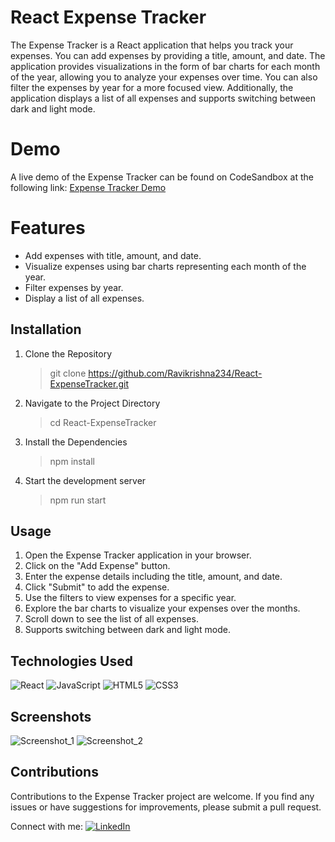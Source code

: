# React Expense Tracker

The Expense Tracker is a React application that helps you track your expenses. You can add expenses by providing a title, amount, and date. The application provides visualizations in the form of bar charts for each month of the year, allowing you to analyze your expenses over time. You can also filter the expenses by year for a more focused view. Additionally, the application displays a list of all expenses and supports switching between dark and light mode.

# Demo
A live demo of the Expense Tracker can be found on CodeSandbox at the following link:
[Expense Tracker Demo](https://lsrlpg.csb.app/)

# Features

-   Add expenses with title, amount, and date.
-   Visualize expenses using bar charts representing each month of the year.
-   Filter expenses by year.
-   Display a list of all expenses.

## Installation
1) Clone the Repository
	> git clone https://github.com/Ravikrishna234/React-ExpenseTracker.git
2) Navigate to the Project Directory
	> cd React-ExpenseTracker
3) Install the Dependencies
	> npm install
4) Start the development server
	> npm run start

## Usage

1.  Open the Expense Tracker application in your browser.
2.  Click on the "Add Expense" button.
3.  Enter the expense details including the title, amount, and date.
4.  Click "Submit" to add the expense.
5.  Use the filters to view expenses for a specific year.
6.  Explore the bar charts to visualize your expenses over the months.
7.  Scroll down to see the list of all expenses.
8. Supports switching between dark and light mode. 

## Technologies Used

![React](https://img.shields.io/badge/react-%2320232a.svg?style=for-the-badge&logo=react&logoColor=%2361DAFB) ![JavaScript](https://img.shields.io/badge/javascript-%23323330.svg?style=for-the-badge&logo=javascript&logoColor=%23F7DF1E) ![HTML5](https://img.shields.io/badge/html5-%23E34F26.svg?style=for-the-badge&logo=html5&logoColor=white) ![CSS3](https://img.shields.io/badge/css3-%231572B6.svg?style=for-the-badge&logo=css3&logoColor=white) 


## Screenshots
![Screenshot_1](https://github.com/Ravikrishna234/React-ExpenseTracker/assets/41903289/159f6961-39cd-4016-af39-8aa8ee312490)
![Screenshot_2](https://github.com/Ravikrishna234/React-ExpenseTracker/assets/41903289/afc164a1-2f4a-4a4c-b044-aea356e458ca)



## Contributions
Contributions to the Expense Tracker project are welcome. If you find any issues or have suggestions for improvements, please submit a pull request.

Connect with me: 
[![LinkedIn](https://img.shields.io/badge/linkedin-%230077B5.svg?style=for-the-badge&logo=linkedin&logoColor=white)](https://www.linkedin.com/in/dontula-ravikrishna-905722165/)
